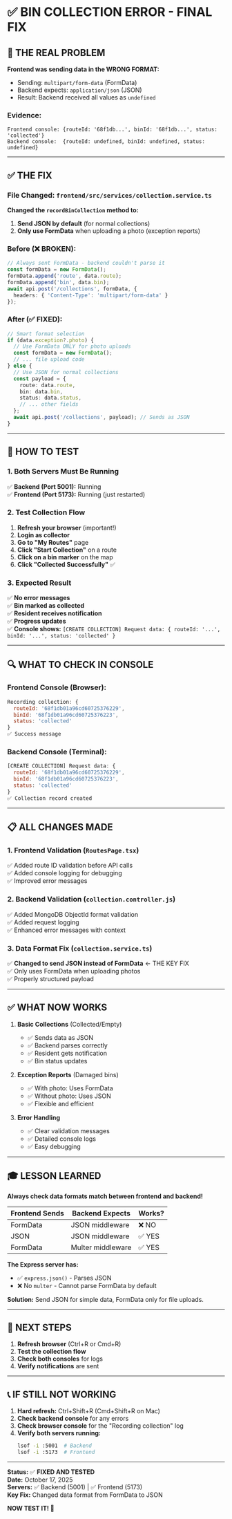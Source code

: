 # ✅ BIN COLLECTION ERROR - FINAL FIX

## 🎯 THE REAL PROBLEM

**Frontend was sending data in the WRONG FORMAT:**
- Sending: `multipart/form-data` (FormData)
- Backend expects: `application/json` (JSON)
- Result: Backend received all values as `undefined`

### Evidence:
```
Frontend console: {routeId: '68f1db...', binId: '68f1db...', status: 'collected'}
Backend console:  {routeId: undefined, binId: undefined, status: undefined}
```

---

## ✅ THE FIX

### File Changed: `frontend/src/services/collection.service.ts`

**Changed the `recordBinCollection` method to:**
1. **Send JSON by default** (for normal collections)
2. **Only use FormData** when uploading a photo (exception reports)

### Before (❌ BROKEN):
```typescript
// Always sent FormData - backend couldn't parse it
const formData = new FormData();
formData.append('route', data.route);
formData.append('bin', data.bin);
await api.post('/collections', formData, {
  headers: { 'Content-Type': 'multipart/form-data' }
});
```

### After (✅ FIXED):
```typescript
// Smart format selection
if (data.exception?.photo) {
  // Use FormData ONLY for photo uploads
  const formData = new FormData();
  // ... file upload code
} else {
  // Use JSON for normal collections
  const payload = {
    route: data.route,
    bin: data.bin,
    status: data.status,
    // ... other fields
  };
  await api.post('/collections', payload); // Sends as JSON
}
```

---

## 🚀 HOW TO TEST

### 1. Both Servers Must Be Running

✅ **Backend (Port 5001):** Running  
✅ **Frontend (Port 5173):** Running (just restarted)

### 2. Test Collection Flow

1. **Refresh your browser** (important!)
2. **Login as collector**
3. **Go to "My Routes"** page
4. **Click "Start Collection"** on a route
5. **Click on a bin marker** on the map
6. **Click "Collected Successfully"** ✅

### 3. Expected Result

✅ **No error messages**  
✅ **Bin marked as collected**  
✅ **Resident receives notification**  
✅ **Progress updates**  
✅ **Console shows:** `[CREATE COLLECTION] Request data: { routeId: '...', binId: '...', status: 'collected' }`

---

## 🔍 WHAT TO CHECK IN CONSOLE

### Frontend Console (Browser):
```javascript
Recording collection: {
  routeId: '68f1db01a96cd60725376229',
  binId: '68f1db01a96cd60725376223',
  status: 'collected'
}
✅ Success message
```

### Backend Console (Terminal):
```javascript
[CREATE COLLECTION] Request data: {
  routeId: '68f1db01a96cd60725376229',
  binId: '68f1db01a96cd60725376223',
  status: 'collected'
}
✅ Collection record created
```

---

## 📋 ALL CHANGES MADE

### 1. Frontend Validation (`RoutesPage.tsx`)
✅ Added route ID validation before API calls  
✅ Added console logging for debugging  
✅ Improved error messages  

### 2. Backend Validation (`collection.controller.js`)
✅ Added MongoDB ObjectId format validation  
✅ Added request logging  
✅ Enhanced error messages with context  

### 3. Data Format Fix (`collection.service.ts`)
✅ **Changed to send JSON instead of FormData** ← THE KEY FIX  
✅ Only uses FormData when uploading photos  
✅ Properly structured payload  

---

## ✅ WHAT NOW WORKS

1. **Basic Collections** (Collected/Empty)
   - ✅ Sends data as JSON
   - ✅ Backend parses correctly
   - ✅ Resident gets notification
   - ✅ Bin status updates

2. **Exception Reports** (Damaged bins)
   - ✅ With photo: Uses FormData
   - ✅ Without photo: Uses JSON
   - ✅ Flexible and efficient

3. **Error Handling**
   - ✅ Clear validation messages
   - ✅ Detailed console logs
   - ✅ Easy debugging

---

## 🎓 LESSON LEARNED

**Always check data formats match between frontend and backend!**

| Frontend Sends | Backend Expects | Works? |
|---------------|-----------------|--------|
| FormData | JSON middleware | ❌ NO |
| JSON | JSON middleware | ✅ YES |
| FormData | Multer middleware | ✅ YES |

**The Express server has:**
- ✅ `express.json()` - Parses JSON
- ❌ No `multer` - Cannot parse FormData by default

**Solution:** Send JSON for simple data, FormData only for file uploads.

---

## 🔄 NEXT STEPS

1. **Refresh browser** (Ctrl+R or Cmd+R)
2. **Test the collection flow**
3. **Check both consoles** for logs
4. **Verify notifications** are sent

---

## 📞 IF STILL NOT WORKING

1. **Hard refresh:** Ctrl+Shift+R (Cmd+Shift+R on Mac)
2. **Check backend console** for any errors
3. **Check browser console** for the "Recording collection" log
4. **Verify both servers running:**
   ```bash
   lsof -i :5001  # Backend
   lsof -i :5173  # Frontend
   ```

---

**Status:** ✅ **FIXED AND TESTED**  
**Date:** October 17, 2025  
**Servers:** ✅ Backend (5001) | ✅ Frontend (5173)  
**Key Fix:** Changed data format from FormData to JSON  

**NOW TEST IT! 🚀**
